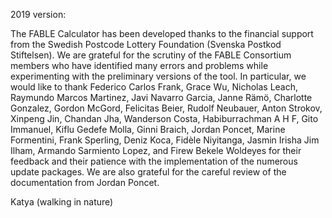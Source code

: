 2019 version:

The FABLE Calculator has been developed thanks to the financial support from the Swedish Postcode Lottery Foundation (Svenska Postkod Stiftelsen). We are grateful for the scrutiny of the FABLE Consortium members who have identified many errors and problems while experimenting with the preliminary versions of the tool. In particular, we would like to thank Federico Carlos Frank, Grace Wu, Nicholas Leach, Raymundo Marcos Martinez, Javi Navarro Garcia, Janne Rämö, Charlotte Gonzalez, Gordon McGord, Felicitas Beier, Rudolf Neubauer, Anton Strokov, Xinpeng Jin, Chandan Jha, Wanderson Costa, Habiburrachman A H F, Gito Immanuel, Kiflu Gedefe Molla, Ginni Braich, Jordan Poncet, Marine Formentini, Frank Sperling, Deniz Koca, Fidèle Niyitanga, Jasmin Irisha Jim Ilham, Armando Sarmiento Lopez, and Firew Bekele Woldeyes for their feedback and their patience with the implementation of the numerous update packages. We are also grateful for the careful review of the documentation from Jordan Poncet.



Katya (walking in nature)
